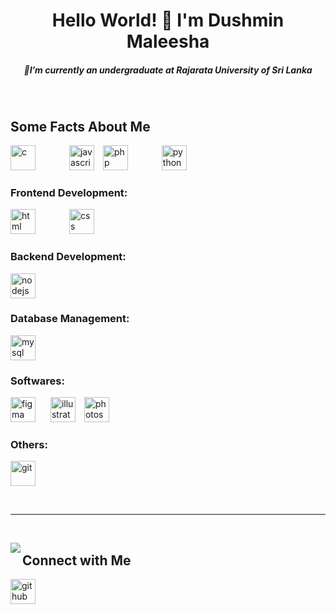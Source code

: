 <h1 align="center">Hello World! 👋 I'm Dushmin Maleesha</h1>

<h5 align="center">🔸I’m currently an undergraduate at Rajarata University of Sri Lanka</h5><br>

<h2 align="left">Some Facts About Me</h2>

<p align='left'>
  <img src="https://raw.githubusercontent.com/ryantusi/Github_Profile_README_Generator/main/src/images/icons/ProgrammingLanguages/c.svg" width='40' height='40' title='c' style="margin-right: 50px;"/>
  <img src="https://raw.githubusercontent.com/ryantusi/Github_Profile_README_Generator/main/src/images/icons/ProgrammingLanguages/javascript.svg" width='40' height='40' title='javascript' style="margin-right: 10px;"/>
  <img src="https://raw.githubusercontent.com/ryantusi/Github_Profile_README_Generator/main/src/images/icons/ProgrammingLanguages/php.svg" width='40' height='40' title='php' style="margin-right: 50px;"/>
  <img src="https://raw.githubusercontent.com/ryantusi/Github_Profile_README_Generator/main/src/images/icons/ProgrammingLanguages/python.svg" width='40' height='40' title='python'/>
</p>

<h3 align="left">Frontend Development:</h3>

<p align='left'>
  <img src="https://raw.githubusercontent.com/ryantusi/Github_Profile_README_Generator/main/src/images/icons/FrontendDevelopment/html.svg" width='40' height='40' title='html' style="margin-right: 50px;"/>
  <img src="https://raw.githubusercontent.com/ryantusi/Github_Profile_README_Generator/main/src/images/icons/FrontendDevelopment/css.svg" width='40' height='40' title='css'/>
</p>

<h3 align="left">Backend Development:</h3>

<p align='left'>
  <img src="https://raw.githubusercontent.com/ryantusi/Github_Profile_README_Generator/main/src/images/icons/BackendDevelopment/nodejs.svg" width='40' height='40' title='nodejs'/>
</p>

<h3 align="left">Database Management:</h3>

<p align='left'>
  <img src="https://raw.githubusercontent.com/ryantusi/Github_Profile_README_Generator/main/src/images/icons/Database/mysql.svg" width='40' height='40' title='mysql'/>
</p>

<h3 align="left">Softwares:</h3>

<p align='left'>
  <img src="https://raw.githubusercontent.com/ryantusi/Github_Profile_README_Generator/main/src/images/icons/Software/figma.svg" width='40' height='40' title='figma' style="margin-right: 20px;"/>
  <img src="https://raw.githubusercontent.com/ryantusi/Github_Profile_README_Generator/main/src/images/icons/Software/illustrator.svg" width='40' height='40' title='illustrator' style="margin-right: 10px;"/>
  <img src="https://raw.githubusercontent.com/ryantusi/Github_Profile_README_Generator/main/src/images/icons/Software/photoshop.svg" width='40' height='40' title='photoshop'/>
</p>

<h3 align="left">Others:</h3>

<p align='left'>
  <img src="https://raw.githubusercontent.com/ryantusi/Github_Profile_README_Generator/main/src/images/icons/Other/git.svg" width='40' height='40' title='git'/>
</p>

<br><hr><br>

<img align="left" src="https://komarev.com/ghpvc/?username=maleecer&label=Profile%20views&color=0e75b6&style=flat" />

<h2 align="left">Connect with Me</h2>

<p align='left'>
  <a href="https://github.com/maleecer">
    <img src="https://raw.githubusercontent.com/ryantusi/Github_Profile_README_Generator/main/src/images/icons/Social/github.svg" width="40" height='40' title="github"/>
  </a>
</p>

